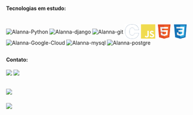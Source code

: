 #### Tecnologias em estudo:
<div style="display: inline_block"><br>
  <img align="center" alt="Alanna-Python" height="40" width="40" src="https://cdn.jsdelivr.net/gh/devicons/devicon/icons/python/python-original.svg">
 <img align="center" alt="Alanna-django" height="40" width="40" src="https://static.djangoproject.com/img/logos/django-logo-negative.svg">
  <img align="center" alt="Alanna-git" height="40" width="40" src="https://www.stickersdevs.com.br/wp-content/uploads/2015/03/git-stickers-adesivo-600x600.png"> 
  <img align="center" alt="Alanna-c" height="40" width="40" src="https://github.com/devicons/devicon/blob/master/icons/c/c-line.svg"> 
  <img align="center" alt="Alanna-javascript" height="40" width="40" src="https://raw.githubusercontent.com/devicons/devicon/master/icons/javascript/javascript-plain.svg"> 
 <img align="center" alt="Alanna-html" height="40" width="40" src="https://raw.githubusercontent.com/devicons/devicon/master/icons/html5/html5-original.svg"> 
 <img align="center" alt="Alanna-css" height="40" width="40" src="https://raw.githubusercontent.com/devicons/devicon/master/icons/css3/css3-original.svg">
  <img align="center" alt="Alanna-Google-Cloud" height="40" width="40" src="https://cdn.jsdelivr.net/gh/devicons/devicon/icons/googlecloud/googlecloud-original.svg">
   <img align="center" alt="Alanna-mysql" height="40" width="40" src="https://cdn.jsdelivr.net/gh/devicons/devicon/icons/mysql/mysql-original.svg">
  <img align="center" alt="Alanna-postgre" height="40" width="40" src="https://cdn.jsdelivr.net/gh/devicons/devicon/icons/postgresql/postgresql-original.svg">

 </div>

##
#### Contato:
<div> 
 <a href="https://www.linkedin.com/in/alanna-santos-8b6790283" target="_blank"><img src="https://img.shields.io/badge/-LinkedIn-%230077B5?style=for-the-badge&logo=linkedin&logoColor=white" target="_blank"></a> 
<a href = "mailto:alannacom2n@gmail.com"><img src="https://img.shields.io/badge/Gmail-D14836?style=for-the-badge&logo=gmail&logoColor=white" target="_blank"></a>
 
</div>

![](https://github-readme-stats.vercel.app/api/top-langs/?username=alannasant0s&theme=dark&hide_border=false&include_all_commits=true&count_private=false&layout=compact)
---
  
![](https://komarev.com/ghpvc/?username=alannasant0s&color=lightgrey)
